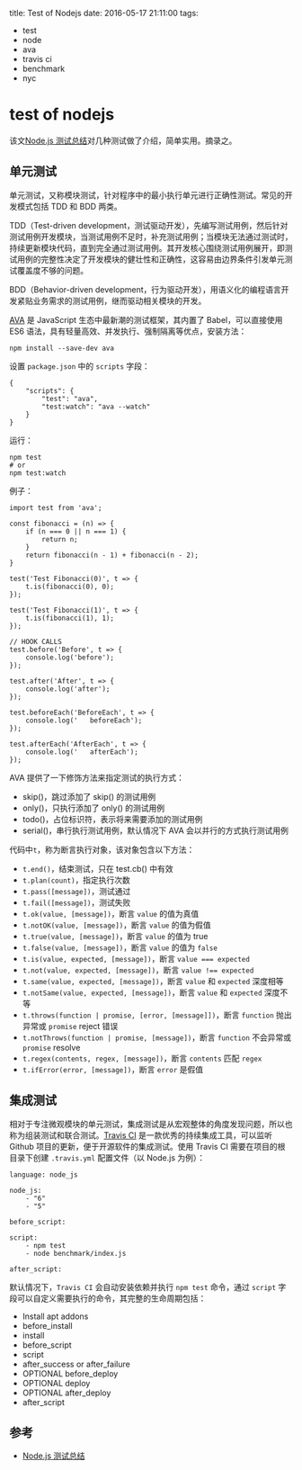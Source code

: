 title: Test of Nodejs
date: 2016-05-17 21:11:00
tags:
- test
- node
- ava
- travis ci
- benchmark
- nyc

# test of nodejs

该文[Node.js 测试总结](http://pinggod.com/2016/Test/)对几种测试做了介绍，简单实用。摘录之。


## 单元测试

单元测试，又称模块测试，针对程序中的最小执行单元进行正确性测试。常见的开发模式包括 TDD 和 BDD 两类。

TDD（Test-driven development，测试驱动开发），先编写测试用例，然后针对测试用例开发模块，当测试用例不足时，补充测试用例；当模块无法通过测试时，持续更新模块代码，直到完全通过测试用例。其开发核心围绕测试用例展开，即测试用例的完整性决定了开发模块的健壮性和正确性，这容易由边界条件引发单元测试覆盖度不够的问题。

BDD（Behavior-driven development，行为驱动开发），用语义化的编程语言开发紧贴业务需求的测试用例，继而驱动相关模块的开发。

[AVA](https://github.com/sindresorhus/ava) 是 JavaScript 生态中最新潮的测试框架，其内置了 Babel，可以直接使用 ES6 语法，具有轻量高效、并发执行、强制隔离等优点，安装方法：

	npm install --save-dev ava
	
设置 `package.json` 中的 `scripts` 字段：

	{
	    "scripts": {
	        "test": "ava",
	        "test:watch": "ava --watch"
	    }
	}	

运行：

	npm test
	# or
	npm test:watch

例子：

	import test from 'ava';
	
	const fibonacci = (n) => {
	    if (n === 0 || n === 1) {
	        return n;
	    }
	    return fibonacci(n - 1) + fibonacci(n - 2);
	}
	
	test('Test Fibonacci(0)', t => {
	    t.is(fibonacci(0), 0);
	});
	
	test('Test Fibonacci(1)', t => {
	    t.is(fibonacci(1), 1);
	});
	
	// HOOK CALLS
	test.before('Before', t => {
	    console.log('before');
	});
	
	test.after('After', t => {
	    console.log('after');
	});
	
	test.beforeEach('BeforeEach', t => {
	    console.log('   beforeEach');
	});
	
	test.afterEach('AfterEach', t => {
	    console.log('   afterEach');
	});

AVA 提供了一下修饰方法来指定测试的执行方式：

* skip()，跳过添加了 skip() 的测试用例
* only()，只执行添加了 only() 的测试用例
* todo()，占位标识符，表示将来需要添加的测试用例
* serial()，串行执行测试用例，默认情况下 AVA 会以并行的方式执行测试用例

代码中`t`，称为断言执行对象，该对象包含以下方法：

* `t.end()`，结束测试，只在 test.cb() 中有效
* `t.plan(count)`，指定执行次数
* `t.pass([message])`，测试通过
* `t.fail([message])`，测试失败
* `t.ok(value, [message])`，断言 `value` 的值为真值
* `t.notOK(value, [message])`，断言 `value` 的值为假值
* `t.true(value, [message])`，断言 `value` 的值为 true
* `t.false(value, [message])`，断言 `value` 的值为 `false`
* `t.is(value, expected, [message])`，断言 `value === expected`
* `t.not(value, expected, [message])`，断言 `value !== expected`
* `t.same(value, expected, [message])`，断言 `value` 和 `expected` 深度相等
* `t.notSame(value, expected, [message])`，断言 `value` 和 `expected` 深度不等
* `t.throws(function | promise, [error, [message]])`，断言 `function` 抛出异常或 `promise` reject 错误
* `t.notThrows(function | promise, [message])`，断言 `function` 不会异常或 `promise` resolve
* `t.regex(contents, regex, [message])`，断言 `contents` 匹配 `regex`
* `t.ifError(error, [message])`，断言 `error` 是假值

## 集成测试

相对于专注微观模块的单元测试，集成测试是从宏观整体的角度发现问题，所以也称为组装测试和联合测试。[Travis CI](https://travis-ci.org/) 是一款优秀的持续集成工具，可以监听 Github 项目的更新，便于开源软件的集成测试。使用 Travis CI 需要在项目的根目录下创建 `.travis.yml` 配置文件（以 Node.js 为例）：

	language: node_js
	
	node_js:
	    - "6"
	    - "5"
	
	before_script:
	
	script:
	    - npm test
	    - node benchmark/index.js
	
	after_script:

默认情况下，`Travis CI` 会自动安装依赖并执行 `npm test` 命令，通过 `script` 字段可以自定义需要执行的命令，其完整的生命周期包括：

* Install apt addons
* before_install
* install
* before_script
* script
* after_success or after_failure
* OPTIONAL before_deploy
* OPTIONAL deploy
* OPTIONAL after_deploy
* after_script



## 参考

* [Node.js 测试总结](http://pinggod.com/2016/Test/)